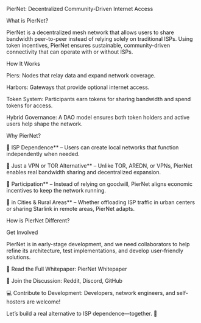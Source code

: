 PierNet: Decentralized Community-Driven Internet Access

What is PierNet?

PierNet is a decentralized mesh network that allows users to share bandwidth peer-to-peer instead of relying solely on traditional ISPs. Using token incentives, PierNet ensures sustainable, community-driven connectivity that can operate with or without ISPs.

How It Works

Piers: Nodes that relay data and expand network coverage.

Harbors: Gateways that provide optional internet access.

Token System: Participants earn tokens for sharing bandwidth and spend tokens for access.

Hybrid Governance: A DAO model ensures both token holders and active users help shape the network.


Why PierNet?

 ISP Dependence** – Users can create local networks that function independently when needed.

 Just a VPN or TOR Alternative** – Unlike TOR, AREDN, or VPNs, PierNet enables real bandwidth sharing and decentralized expansion.

 Participation** – Instead of relying on goodwill, PierNet aligns economic incentives to keep the network running.

 in Cities & Rural Areas** – Whether offloading ISP traffic in urban centers or sharing Starlink in remote areas, PierNet adapts.

How is PierNet Different?

Get Involved

PierNet is in early-stage development, and we need collaborators to help refine its architecture, test implementations, and develop user-friendly solutions.

🔗 Read the Full Whitepaper: PierNet Whitepaper

📢 Join the Discussion: Reddit, Discord, GitHub

💻 Contribute to Development: Developers, network engineers, and self-hosters are welcome!

Let’s build a real alternative to ISP dependence—together. 🚀

